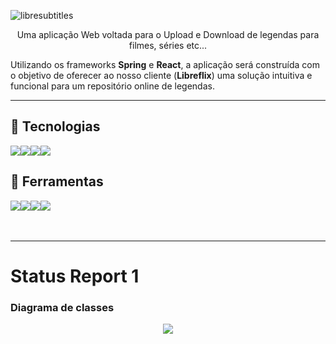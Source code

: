 ![libresubtitles](https://github.com/user-attachments/assets/ef1ac531-18ee-4a43-ae0b-5184161dad28)

<p align=center>Uma aplicação Web voltada para o Upload e Download de legendas para filmes, séries etc...</p>
<p>‎Utilizando os frameworks <b>Spring</b> e <b>React</b>, a aplicação será construída com o objetivo de oferecer ao nosso cliente (<b>Libreflix</b>) uma solução intuitiva e funcional para um repositório online de legendas.</p>

---

## 🚀 Tecnologias
<div style="display: flex; align-items: center; text-decoration: none;">
  <img src="https://img.shields.io/badge/Java-37abc8?style=for-the-badge&logo=openjdk&logoColor=white"/>
  <img src="https://img.shields.io/badge/Spring-fff?style=for-the-badge&logo=spring&logoColor=37abc8"/>
  <img src="https://img.shields.io/badge/React-37abc8?style=for-the-badge&logo=react&logoColor=white"/>
  <img src="https://img.shields.io/badge/typescript-fff?style=for-the-badge&logo=typescript&logoColor=37abc8"/>
</div>

## 🔨 Ferramentas
<div style="display: flex; align-items: center;">
  <a href="https://libresubtitles.atlassian.net/jira/software/projects/SCRUM/boards/1/">
  <img src="https://img.shields.io/badge/Jira-37abc8?style=for-the-badge&logo=Jira&logoColor=white"/>
  </a>
    <img src="https://img.shields.io/badge/figma-fff?style=for-the-badge&logo=figma&logoColor=37abc8"/>
  <a href="https://www.youtube.com/@VoltzCorp">
    <img src="https://img.shields.io/badge/YOUTUBE-37abc8?style=for-the-badge&logo=youtube&logoColor=white"/>
  </a>
  <img src="https://img.shields.io/badge/discord-fff?style=for-the-badge&logo=discord&logoColor=37abc8"/>
</div>

<br/>
<br/>

---
# Status Report 1

### Diagrama de classes
<p align="center" width="300">
  <img src="https://github.com/user-attachments/assets/9230c07b-86c9-4992-95f6-11e8deed7437"/>
</p>

